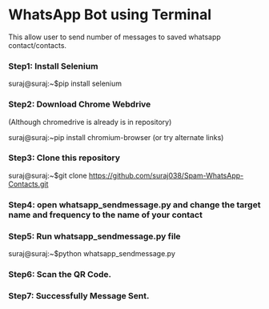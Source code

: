 # WhatsApp Bot using Terminal

This allow user to send number of messages to saved whatsapp contact/contacts.

### Step1: Install Selenium

suraj@suraj:~$pip install selenium

### Step2: Download Chrome Webdrive
(Although chromedrive is already is in repository)

suraj@suraj:~pip install chromium-browser
(or try alternate links)

### Step3: Clone this repository

suraj@suraj:~$git clone https://github.com/suraj038/Spam-WhatsApp-Contacts.git

### Step4: open whatsapp_sendmessage.py and change the target name and frequency to the name of your contact

### Step5: Run whatsapp_sendmessage.py file

suraj@suraj:~$python whatsapp_sendmessage.py

### Step6: Scan the QR Code.

### Step7: Successfully Message Sent.


